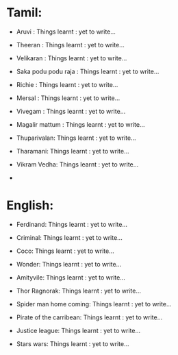 # Tamil:

  - Aruvi : 
    Things learnt : yet to write...

  - Theeran : 
    Things learnt : yet to write...

  - Velikaran : 
    Things learnt : yet to write...

  - Saka podu podu raja :
    Things learnt : yet to write...

  - Richie :
    Things learnt : yet to write...

  - Mersal : 
    Things learnt : yet to write...

  - Vivegam : 
    Things learnt : yet to write...

  - Magalir mattum :
    Things learnt : yet to write...

  - Thuparivalan:
    Things learnt : yet to write...

  - Tharamani:
    Things learnt : yet to write...

  - Vikram Vedha:
    Things learnt : yet to write...

  - 

# English:

  - Ferdinand:
    Things learnt : yet to write...

  - Criminal:
    Things learnt : yet to write...

  - Coco:
    Things learnt : yet to write... 

  - Wonder:
    Things learnt : yet to write...

  - Amityvile:
    Things learnt : yet to write...

  - Thor Ragnorak:
    Things learnt : yet to write...

  - Spider man home coming:
    Things learnt : yet to write...

  - Pirate of the carribean:
    Things learnt : yet to write...

  - Justice league:
    Things learnt : yet to write...

  - Stars wars:
    Things learnt : yet to write...